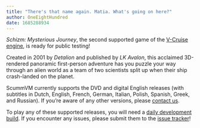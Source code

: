 ```yaml
---
title: "There's that name again. Matia. What's going on here?"
author: OneEightHundred
date: 1685288934
---
```


_Schizm: Mysterious Journey_, the second supported game of the [V-Cruise engine](https://wiki.scummvm.org/index.php?title=V-Cruise), is ready for public testing!

Created in 2001 by _Detalion_ and published by _LK Avalon_, this acclaimed 3D-rendered panoramic first-person adventure has you puzzle your way through an alien world as a team of two scientists split up when their ship crash-landed on the planet.

ScummVM currently supports the DVD and digital English releases (with subtitles in Dutch, English, French, German, Italian, Polish, Spanish, Greek, and Russian). If you’re aware of any other versions, please [contact us](https://www.scummvm.org/contact/).

To play any of these supported releases, you will need a [daily development build](https://www.scummvm.org/downloads/#daily). If you encounter any issues, please submit them to the [issue tracker](https://bugs.scummvm.org/)!
